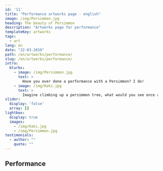 ```yaml
---
id: '11'
title: "Performance artworks page - english"
image: /img/Persimmon.jpg
heading: The beauty of Persimmon
description: "Artworks page for performance"
templateKey: artworks
tags:
  - art
lang: en
date: "22-03-2019"
path: /en/artworks/performance/
slug: /en/artworks/performance/
intro:
  blurbs:
    - image: /img/Persimmon.jpg
      text: >
        Have you ever done a performance with a Persimmon? I do!
    - image: /img/Kaki.jpg
      text: >
        Imagine climbing up a persimmon tree, what would you see once at the top?
slider:
  display: 'false'
  array: []
lightbox:
  display: true
  images:
    - /img/Kaki.jpg
    - /img/Persimmon.jpg
testimonials:
  - author: ""
    quote: ""
---
```


## Performance
